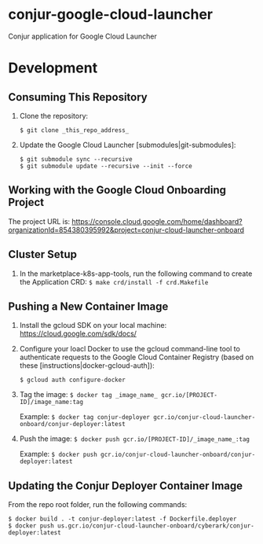 # conjur-google-cloud-launcher
Conjur application for Google Cloud Launcher

# Development

## Consuming This Repository

1. Clone the repository:

    `$ git clone _this_repo_address_`

2. Update the Google Cloud Launcher [submodules|git-submodules]:

    ```
    $ git submodule sync --recursive
    $ git submodule update --recursive --init --force
    ```

[git-submodules]: https://github.com/GoogleCloudPlatform/marketplace-k8s-app-tools

## Working with the Google Cloud Onboarding Project

The project URL is: https://console.cloud.google.com/home/dashboard?organizationId=854380395992&project=conjur-cloud-launcher-onboard
    
## Cluster Setup

1. In the marketplace-k8s-app-tools, run the following command to create the Application CRD: `$ make crd/install -f crd.Makefile`

## Pushing a New Container Image
1. Install the gcloud SDK on your local machine: https://cloud.google.com/sdk/docs/
2. Configure your loacl Docker to use the gcloud command-line tool to authenticate requests to the Google Cloud Container Registry (based on these [instructions|docker-gcloud-auth]):

    `$ gcloud auth configure-docker`

3. Tag the image: `$ docker tag _image_name_ gcr.io/[PROJECT-ID]/image_name:tag`
    
    Example: `$ docker tag conjur-deployer gcr.io/conjur-cloud-launcher-onboard/conjur-deployer:latest`

4. Push the image: `$ docker push gcr.io/[PROJECT-ID]/_image_name_:tag`
    
    Example: `$ docker push gcr.io/conjur-cloud-launcher-onboard/conjur-deployer:latest`

[docker-gcloud-auth]: https://cloud.google.com/container-registry/docs/quickstart#add_the_image_to_product_name_short

## Updating the Conjur Deployer Container Image
From the repo root folder, run the following commands:

```
$ docker build . -t conjur-deployer:latest -f Dockerfile.deployer
$ docker push us.gcr.io/conjur-cloud-launcher-onboard/cyberark/conjur-deployer:latest
```